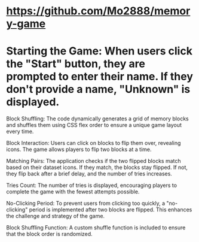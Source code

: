 # https://github.com/Mo2888/memory-game

# Starting the Game: When users click the "Start" button, they are prompted to enter their name. If they don't provide a name, "Unknown" is displayed.

Block Shuffling: The code dynamically generates a grid of memory blocks and shuffles them using CSS flex order to ensure a unique game layout every time.

Block Interaction: Users can click on blocks to flip them over, revealing icons. The game allows players to flip two blocks at a time.

Matching Pairs: The application checks if the two flipped blocks match based on their dataset icons. If they match, the blocks stay flipped. If not, they flip back after a brief delay, and the number of tries increases.

Tries Count: The number of tries is displayed, encouraging players to complete the game with the fewest attempts possible.

No-Clicking Period: To prevent users from clicking too quickly, a "no-clicking" period is implemented after two blocks are flipped. This enhances the challenge and strategy of the game.

Block Shuffling Function: A custom shuffle function is included to ensure that the block order is randomized.
